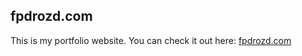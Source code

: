 ## fpdrozd.com

This is my portfolio website. You can check it out here: [fpdrozd.com](https://fpdrozd.com)
